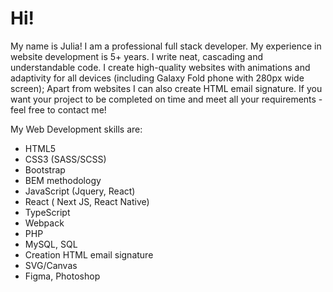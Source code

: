 # Hi!
My name is Julia!
I am a professional full stack developer.
My experience in website development is 5+ years.
I write neat, cascading and understandable code.
I create high-quality websites with animations and adaptivity for all devices (including Galaxy Fold phone with 280px wide screen);
Apart from websites I can also create HTML email signature.
If you want your project to be completed on time and meet all your requirements - feel free to contact me!

My Web Development skills are:
- HTML5
- CSS3 (SASS/SCSS)
- Bootstrap
- BEM methodology
- JavaScript (Jquery, React)
- React ( Next JS, React Native)
- TypeScript
- Webpack
- PHP
- MySQL, SQL
- Creation HTML email signature
- SVG/Canvas
- Figma, Photoshop
